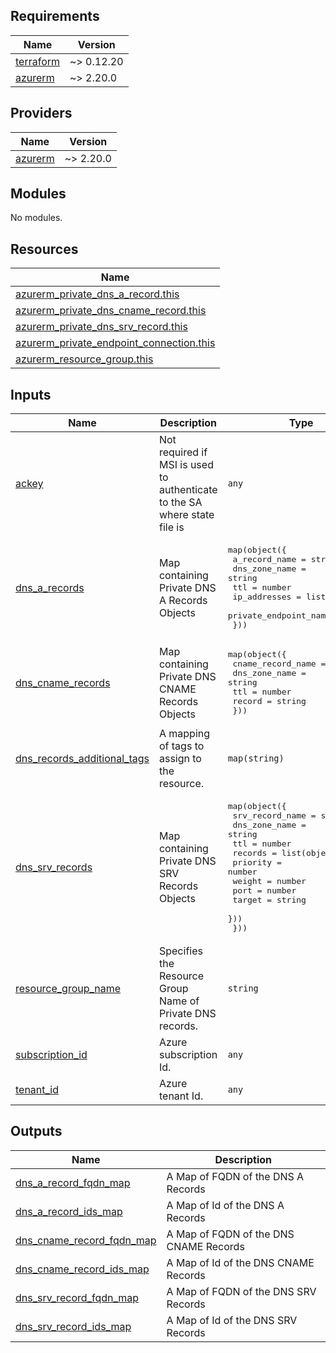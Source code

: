 <!-- BEGIN_TF_DOCS -->
## Requirements

| Name | Version |
|------|---------|
| <a name="requirement_terraform"></a> [terraform](#requirement\_terraform) | ~> 0.12.20 |
| <a name="requirement_azurerm"></a> [azurerm](#requirement\_azurerm) | ~> 2.20.0 |

## Providers

| Name | Version |
|------|---------|
| <a name="provider_azurerm"></a> [azurerm](#provider\_azurerm) | ~> 2.20.0 |

## Modules

No modules.

## Resources

| Name |
|------|
| [azurerm_private_dns_a_record.this](https://registry.terraform.io/providers/hashicorp/azurerm/latest/docs/resources/private_dns_a_record) |
| [azurerm_private_dns_cname_record.this](https://registry.terraform.io/providers/hashicorp/azurerm/latest/docs/resources/private_dns_cname_record) |
| [azurerm_private_dns_srv_record.this](https://registry.terraform.io/providers/hashicorp/azurerm/latest/docs/resources/private_dns_srv_record) |
| [azurerm_private_endpoint_connection.this](https://registry.terraform.io/providers/hashicorp/azurerm/latest/docs/data-sources/private_endpoint_connection) |
| [azurerm_resource_group.this](https://registry.terraform.io/providers/hashicorp/azurerm/latest/docs/data-sources/resource_group) |

## Inputs

| Name | Description | Type | Default | Required |
|------|-------------|------|---------|:--------:|
| <a name="input_ackey"></a> [ackey](#input\_ackey) | Not required if MSI is used to authenticate to the SA where state file is | `any` | `null` | no |
| <a name="input_dns_a_records"></a> [dns\_a\_records](#input\_dns\_a\_records) | Map containing Private DNS A Records Objects | <pre>map(object({<br>    a_record_name         = string<br>    dns_zone_name         = string<br>    ttl                   = number<br>    ip_addresses          = list(string)<br>    private_endpoint_name = string<br>  }))</pre> | `{}` | no |
| <a name="input_dns_cname_records"></a> [dns\_cname\_records](#input\_dns\_cname\_records) | Map containing Private DNS CNAME Records Objects | <pre>map(object({<br>    cname_record_name = string<br>    dns_zone_name     = string<br>    ttl               = number<br>    record            = string<br>  }))</pre> | `{}` | no |
| <a name="input_dns_records_additional_tags"></a> [dns\_records\_additional\_tags](#input\_dns\_records\_additional\_tags) | A mapping of tags to assign to the resource. | `map(string)` | `{}` | no |
| <a name="input_dns_srv_records"></a> [dns\_srv\_records](#input\_dns\_srv\_records) | Map containing Private DNS SRV Records Objects | <pre>map(object({<br>    srv_record_name = string<br>    dns_zone_name   = string<br>    ttl             = number<br>    records = list(object({<br>      priority = number<br>      weight   = number<br>      port     = number<br>      target   = string<br>    }))<br>  }))</pre> | `{}` | no |
| <a name="input_resource_group_name"></a> [resource\_group\_name](#input\_resource\_group\_name) | Specifies the Resource Group Name of Private DNS records. | `string` | n/a | yes |
| <a name="input_subscription_id"></a> [subscription\_id](#input\_subscription\_id) | Azure subscription Id. | `any` | n/a | yes |
| <a name="input_tenant_id"></a> [tenant\_id](#input\_tenant\_id) | Azure tenant Id. | `any` | n/a | yes |

## Outputs

| Name | Description |
|------|-------------|
| <a name="output_dns_a_record_fqdn_map"></a> [dns\_a\_record\_fqdn\_map](#output\_dns\_a\_record\_fqdn\_map) | A Map of FQDN of the DNS A Records |
| <a name="output_dns_a_record_ids_map"></a> [dns\_a\_record\_ids\_map](#output\_dns\_a\_record\_ids\_map) | A Map of Id of the DNS A Records |
| <a name="output_dns_cname_record_fqdn_map"></a> [dns\_cname\_record\_fqdn\_map](#output\_dns\_cname\_record\_fqdn\_map) | A Map of FQDN of the DNS CNAME Records |
| <a name="output_dns_cname_record_ids_map"></a> [dns\_cname\_record\_ids\_map](#output\_dns\_cname\_record\_ids\_map) | A Map of Id of the DNS CNAME Records |
| <a name="output_dns_srv_record_fqdn_map"></a> [dns\_srv\_record\_fqdn\_map](#output\_dns\_srv\_record\_fqdn\_map) | A Map of FQDN of the DNS SRV Records |
| <a name="output_dns_srv_record_ids_map"></a> [dns\_srv\_record\_ids\_map](#output\_dns\_srv\_record\_ids\_map) | A Map of Id of the DNS SRV Records |
<!-- END_TF_DOCS -->